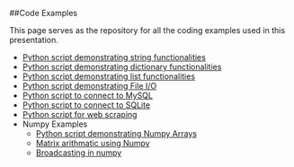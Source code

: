 ##Code Examples

This page serves as the repository for all the coding examples used in this presentation.

* [Python script demonstrating string functionalities](https://github.com/joed7/fose_python/blob/master/string-demo.py)
* [Python script demonstrating dictionary functionalities](https://github.com/joed7/fose_python/blob/master/dict-demo.py)
* [Python script demonstrating list functionalities](https://github.com/joed7/fose_python/blob/master/list-demo.py)
* [Python script demonstrating File I/O](https://github.com/joed7/fose_python/blob/master/wordcount.py)
* [Python script to connect to MySQL](https://github.com/joed7/fose_python/blob/master/python-mysql.py)
* [Python script to connect to SQLite](https://github.com/joed7/fose_python/blob/master/python-sqlite.py)
* [Python script for web scraping](https://github.com/joed7/fose_python/blob/master/scraping.py)
* Numpy Examples
  * [Python script demonstrating Numpy Arrays](https://github.com/joed7/fose_python/blob/master/numpy_example.py)
  * [Matrix arithmatic using Numpy](https://github.com/joed7/fose_python/blob/master/matrix-numpy.py)
  * [Broadcasting in numpy](https://github.com/joed7/fose_python/blob/master/broadcasting.py)
  
